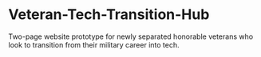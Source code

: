 # Veteran-Tech-Transition-Hub
Two-page website prototype for newly separated honorable veterans who look to transition from their military career into tech.
